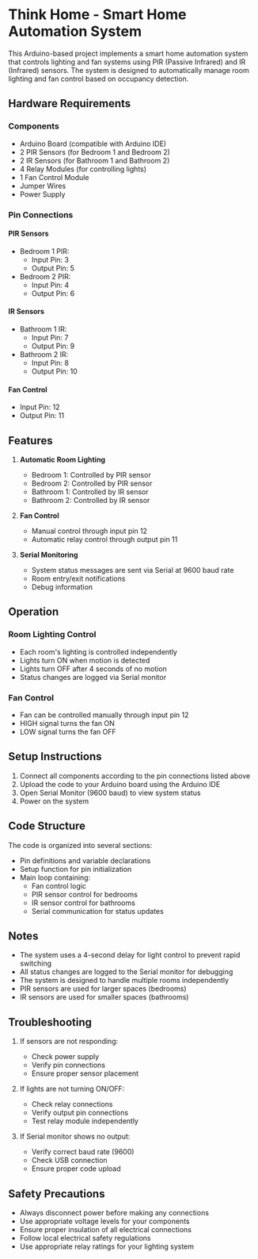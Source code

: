 # Think Home - Smart Home Automation System

This Arduino-based project implements a smart home automation system that controls lighting and fan systems using PIR (Passive Infrared) and IR (Infrared) sensors. The system is designed to automatically manage room lighting and fan control based on occupancy detection.

## Hardware Requirements

### Components
- Arduino Board (compatible with Arduino IDE)
- 2 PIR Sensors (for Bedroom 1 and Bedroom 2)
- 2 IR Sensors (for Bathroom 1 and Bathroom 2)
- 4 Relay Modules (for controlling lights)
- 1 Fan Control Module
- Jumper Wires
- Power Supply

### Pin Connections

#### PIR Sensors
- Bedroom 1 PIR:
  - Input Pin: 3
  - Output Pin: 5
- Bedroom 2 PIR:
  - Input Pin: 4
  - Output Pin: 6

#### IR Sensors
- Bathroom 1 IR:
  - Input Pin: 7
  - Output Pin: 9
- Bathroom 2 IR:
  - Input Pin: 8
  - Output Pin: 10

#### Fan Control
- Input Pin: 12
- Output Pin: 11

## Features

1. **Automatic Room Lighting**
   - Bedroom 1: Controlled by PIR sensor
   - Bedroom 2: Controlled by PIR sensor
   - Bathroom 1: Controlled by IR sensor
   - Bathroom 2: Controlled by IR sensor

2. **Fan Control**
   - Manual control through input pin 12
   - Automatic relay control through output pin 11

3. **Serial Monitoring**
   - System status messages are sent via Serial at 9600 baud rate
   - Room entry/exit notifications
   - Debug information

## Operation

### Room Lighting Control
- Each room's lighting is controlled independently
- Lights turn ON when motion is detected
- Lights turn OFF after 4 seconds of no motion
- Status changes are logged via Serial monitor

### Fan Control
- Fan can be controlled manually through input pin 12
- HIGH signal turns the fan ON
- LOW signal turns the fan OFF

## Setup Instructions

1. Connect all components according to the pin connections listed above
2. Upload the code to your Arduino board using the Arduino IDE
3. Open Serial Monitor (9600 baud) to view system status
4. Power on the system

## Code Structure

The code is organized into several sections:
- Pin definitions and variable declarations
- Setup function for pin initialization
- Main loop containing:
  - Fan control logic
  - PIR sensor control for bedrooms
  - IR sensor control for bathrooms
  - Serial communication for status updates

## Notes

- The system uses a 4-second delay for light control to prevent rapid switching
- All status changes are logged to the Serial monitor for debugging
- The system is designed to handle multiple rooms independently
- PIR sensors are used for larger spaces (bedrooms)
- IR sensors are used for smaller spaces (bathrooms)

## Troubleshooting

1. If sensors are not responding:
   - Check power supply
   - Verify pin connections
   - Ensure proper sensor placement

2. If lights are not turning ON/OFF:
   - Check relay connections
   - Verify output pin connections
   - Test relay module independently

3. If Serial monitor shows no output:
   - Verify correct baud rate (9600)
   - Check USB connection
   - Ensure proper code upload

## Safety Precautions

- Always disconnect power before making any connections
- Use appropriate voltage levels for your components
- Ensure proper insulation of all electrical connections
- Follow local electrical safety regulations
- Use appropriate relay ratings for your lighting system 
